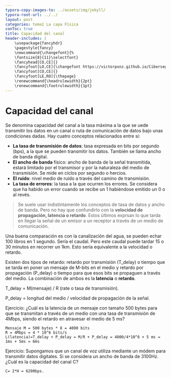 ```yaml
---
typora-copy-images-to: ../assets/img/jekyll/
typora-root-url: ../../
layout: post
categories: tema1 La capa Física 
conToc: true
title: Capacidad del canal
header-includes: |
    \usepackage{fancyhdr}
    \pagestyle{fancy}
    \newcommand{\changefont}{%
    \fontsize{8}{11}\selectfont}
    \fancyhead[CO,CE]{}
    \fancyfoot[LO,CE]{\changefont https://victorponz.github.io/Ciberseguridad-PePS/}
    \fancyfoot[CO,CE]{}
    \fancyfoot[LE,RO]{\thepage}
    \renewcommand{\headrulewidth}{2pt}
    \renewcommand{\footrulewidth}{1pt}
---
```


# Capacidad del canal

Se denomina capacidad del canal a la tasa máxima a la que se uede transmitir los datos en un canal o ruta de comunicación de datos bajo unas condiciones dadas. Hay cuatro conceptos relacionados entre sí:
* **La tasa de transmisión de datos**: tasa expresada en bits por segundo (bps), a la que se pueden transmitir los datos. También se llama ancho de banda digital.
* **El ancho de banda** físico: ancho de banda de la señal transmitida, estará limitado por el transmisor y por la naturaleza del medio de transmisión. Se mide en ciclos por segundo o hercios.
* **El ruido**: nivel medio de ruido a través del camino de transmisión.
* **La tasa de errores**: la tasa a la que ocurren los errores. Se considera que ha habido un error cuando se recibe un 1 habiéndose emitido un 0  o al revés.

> Se suele usar indistintamente los conceptos de tasa de datos y ancho de banda. Pero no hay que confundirlo con la **velocidad de propagación, latencia o retardo**. Estos últimos exprsan lo que tarda en llegar la señal de un emisor a un receptor a través de un medio de comunicación.

Una buena comparación es con la canalización del agua, se pueden echar 100 libros en 1 segundo. Sería el caudal. Pero este caudal puede tardar 15 o 30 minutos en recorrer un 1km. Esto sería equivalente a la velocidad o retardo.

Existen dos tipos de retardo: retardo por transmisión (T_delay) o tiempo que se tarda en poner un mensaje de M-bits en el medio y retardo por propagación (P_delay) o tiempo para que esos bits se propaguen a través del medio. La combinación de ambos es la **latencia** o **retardo**.

T_delay = M(mensaje) / R (rate o tasa de transmisión).

P_delay = longitud del medio / velocidad de propagación de la señal.

Ejercicio: ¿Cuál es la latencia de un mensaje con tamaño 500 bytes para que se transmitan a través de un medio con una tasa de transmisión de 4Mbps, siendo el retardo en atravesar el medio de 5 ms?

````
Mensaje M = 500 bytes * 8 = 4000 bits
R = 4Mbps = 4 * 10^6 bits/s
L(latencia)=T_delay + P_delay = M/R + P_delay = 4000/4*10^6 + 5 ms = 1ms + 5ms = 6ms

````


Ejercicio: Supongamos que un canal de voz utiliza mediante un módem para transmitir datos digitales. Si se considera un ancho de banda de 3100Hz.
¿Cuál es la capacidad del canal C?

````
C= 2*H = 6200bps.

`````





